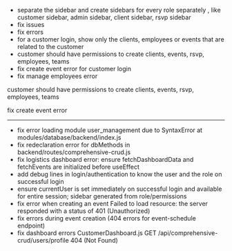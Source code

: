 - separate the sidebar and create sidebars for every role separately , like customer sidebar, admin sidebar, client sidebar, rsvp sidebar 
- fix issues 
- fix errors 
- for a customer login, show only the clients, employees or events that are related to the customer 
- customer should have permissions to create clients, events, rsvp, employees, teams
- fix create event error for customer login
- fix manage employees error


customer should have permissions to create clients, events, rsvp, employees, teams

fix create event error 

---

- fix error loading module user_management due to SyntaxError at modules/database/backend/index.js
- fix redeclaration error for dbMethods in backend/routes/comprehensive-crud.js
- fix logistics dashboard error: ensure fetchDashboardData and fetchEvents are initialized before useEffect
- add debug lines in login/authentication to know the user and the role on successful login
- ensure currentUser is set immediately on successful login and available for entire session; sidebar generated from role/permissions
- fix error when creating an event Failed to load resource: the server responded with a status of 401 (Unauthorized)
- fix errors during event creation (404 errors for event-schedule endpoint)
- fix dashboard errors CustomerDashboard.js GET /api/comprehensive-crud/users/profile 404 (Not Found)
